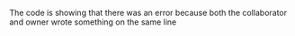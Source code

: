 The code is showing that there was an error because both the collaborator and owner wrote something on the same line